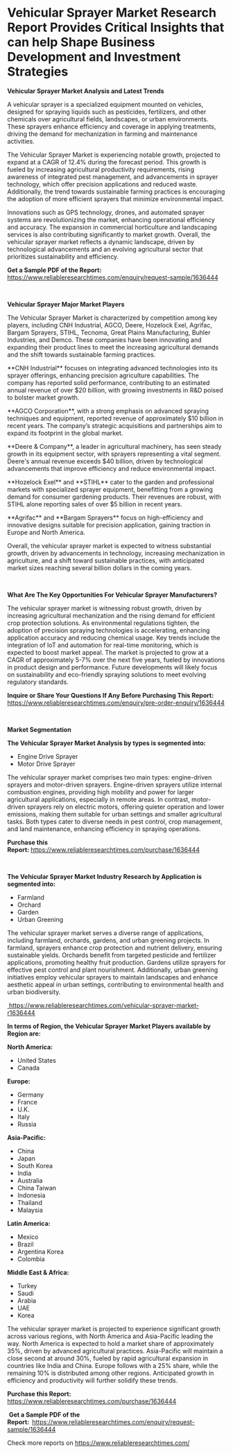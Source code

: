 <p><h1>Vehicular Sprayer Market Research Report Provides Critical Insights that can help Shape Business Development and Investment Strategies</h1></p><p><strong>Vehicular Sprayer Market Analysis and Latest Trends</strong></p>
<p><p>A vehicular sprayer is a specialized equipment mounted on vehicles, designed for spraying liquids such as pesticides, fertilizers, and other chemicals over agricultural fields, landscapes, or urban environments. These sprayers enhance efficiency and coverage in applying treatments, driving the demand for mechanization in farming and maintenance activities.</p><p>The Vehicular Sprayer Market is experiencing notable growth, projected to expand at a CAGR of 12.4% during the forecast period. This growth is fueled by increasing agricultural productivity requirements, rising awareness of integrated pest management, and advancements in sprayer technology, which offer precision applications and reduced waste. Additionally, the trend towards sustainable farming practices is encouraging the adoption of more efficient sprayers that minimize environmental impact.</p><p>Innovations such as GPS technology, drones, and automated sprayer systems are revolutionizing the market, enhancing operational efficiency and accuracy. The expansion in commercial horticulture and landscaping services is also contributing significantly to market growth. Overall, the vehicular sprayer market reflects a dynamic landscape, driven by technological advancements and an evolving agricultural sector that prioritizes sustainability and efficiency.</p></p>
<p><strong>Get a Sample PDF of the Report:&nbsp;</strong> <a href="https://www.reliableresearchtimes.com/enquiry/request-sample/1636444?utm_campaign=3511&utm_medium=2&utm_source=Github&utm_content=ia&utm_term=23032025&utm_id=vehicular-sprayer">https://www.reliableresearchtimes.com/enquiry/request-sample/1636444</a></p>
<p>&nbsp;</p>
<p><strong>Vehicular Sprayer Major Market Players</strong></p>
<p><p>The Vehicular Sprayer Market is characterized by competition among key players, including CNH Industrial, AGCO, Deere, Hozelock Exel, Agrifac, Bargam Sprayers, STIHL, Tecnoma, Great Plains Manufacturing, Buhler Industries, and Demco. These companies have been innovating and expanding their product lines to meet the increasing agricultural demands and the shift towards sustainable farming practices.</p><p>**CNH Industrial** focuses on integrating advanced technologies into its sprayer offerings, enhancing precision agriculture capabilities. The company has reported solid performance, contributing to an estimated annual revenue of over $20 billion, with growing investments in R&D poised to bolster market growth.</p><p>**AGCO Corporation**, with a strong emphasis on advanced spraying techniques and equipment, reported revenue of approximately $10 billion in recent years. The company’s strategic acquisitions and partnerships aim to expand its footprint in the global market.</p><p>**Deere & Company**, a leader in agricultural machinery, has seen steady growth in its equipment sector, with sprayers representing a vital segment. Deere's annual revenue exceeds $40 billion, driven by technological advancements that improve efficiency and reduce environmental impact.</p><p>**Hozelock Exel** and **STIHL** cater to the garden and professional markets with specialized sprayer equipment, benefitting from a growing demand for consumer gardening products. Their revenues are robust, with STIHL alone reporting sales of over $5 billion in recent years.</p><p>**Agrifac** and **Bargam Sprayers** focus on high-efficiency and innovative designs suitable for precision application, gaining traction in Europe and North America. </p><p>Overall, the vehicular sprayer market is expected to witness substantial growth, driven by advancements in technology, increasing mechanization in agriculture, and a shift toward sustainable practices, with anticipated market sizes reaching several billion dollars in the coming years.</p></p>
<p>&nbsp;</p>
<p><strong>What Are The Key Opportunities For Vehicular Sprayer Manufacturers?</strong></p>
<p><p>The vehicular sprayer market is witnessing robust growth, driven by increasing agricultural mechanization and the rising demand for efficient crop protection solutions. As environmental regulations tighten, the adoption of precision spraying technologies is accelerating, enhancing application accuracy and reducing chemical usage. Key trends include the integration of IoT and automation for real-time monitoring, which is expected to boost market appeal. The market is projected to grow at a CAGR of approximately 5-7% over the next five years, fueled by innovations in product design and performance. Future developments will likely focus on sustainability and eco-friendly spraying solutions to meet evolving regulatory standards.</p></p>
<p><strong>Inquire or Share Your Questions If Any Before Purchasing This Report:</strong> <a href="https://www.reliableresearchtimes.com/enquiry/pre-order-enquiry/1636444?utm_campaign=3511&utm_medium=2&utm_source=Github&utm_content=ia&utm_term=23032025&utm_id=vehicular-sprayer">https://www.reliableresearchtimes.com/enquiry/pre-order-enquiry/1636444</a></p>
<p>&nbsp;</p>
<p><strong>Market Segmentation</strong></p>
<p><strong>The Vehicular Sprayer Market Analysis by types is segmented into:</strong></p>
<p><ul><li>Engine Drive Sprayer</li><li>Motor Drive Sprayer</li></ul></p>
<p><p>The vehicular sprayer market comprises two main types: engine-driven sprayers and motor-driven sprayers. Engine-driven sprayers utilize internal combustion engines, providing high mobility and power for larger agricultural applications, especially in remote areas. In contrast, motor-driven sprayers rely on electric motors, offering quieter operation and lower emissions, making them suitable for urban settings and smaller agricultural tasks. Both types cater to diverse needs in pest control, crop management, and land maintenance, enhancing efficiency in spraying operations.</p></p>
<p><strong>Purchase this Report:&nbsp;</strong><a href="https://www.reliableresearchtimes.com/purchase/1636444?utm_campaign=3511&utm_medium=2&utm_source=Github&utm_content=ia&utm_term=23032025&utm_id=vehicular-sprayer">https://www.reliableresearchtimes.com/purchase/1636444</a></p>
<p>&nbsp;</p>
<p><strong>The Vehicular Sprayer Market Industry Research by Application is segmented into:</strong></p>
<p><ul><li>Farmland</li><li>Orchard</li><li>Garden</li><li>Urban Greening</li></ul></p>
<p><p>The vehicular sprayer market serves a diverse range of applications, including farmland, orchards, gardens, and urban greening projects. In farmland, sprayers enhance crop protection and nutrient delivery, ensuring sustainable yields. Orchards benefit from targeted pesticide and fertilizer applications, promoting healthy fruit production. Gardens utilize sprayers for effective pest control and plant nourishment. Additionally, urban greening initiatives employ vehicular sprayers to maintain landscapes and enhance aesthetic appeal in urban settings, contributing to environmental health and urban biodiversity.</p></p>
<p><a href="https://www.reliableresearchtimes.com/vehicular-sprayer-market-r1636444?utm_campaign=3511&utm_medium=2&utm_source=Github&utm_content=ia&utm_term=23032025&utm_id=vehicular-sprayer">&nbsp;https://www.reliableresearchtimes.com/vehicular-sprayer-market-r1636444</a></p>
<p><strong>In terms of Region, the Vehicular Sprayer Market Players available by Region are:</strong></p>
<p>
    <p> <strong> North America: </strong>
        <ul>
            <li>United States</li>
            <li>Canada</li>
        </ul>
        </p> 
    <p> <strong> Europe: </strong>
        <ul>
            <li>Germany</li>
            <li>France</li>
            <li>U.K.</li>
            <li>Italy</li>
            <li>Russia</li>
        </ul>
        </p> 
    <p> <strong> Asia-Pacific: </strong>
        <ul>
            <li>China</li>
            <li>Japan</li>
            <li>South Korea</li>
            <li>India</li>
            <li>Australia</li>
            <li>China Taiwan</li>
            <li>Indonesia</li>
            <li>Thailand</li>
            <li>Malaysia</li>
        </ul>
        </p> 
    <p> <strong> Latin America: </strong>
        <ul>
            <li>Mexico</li>
            <li>Brazil</li>
            <li>Argentina Korea</li>
            <li>Colombia</li>
        </ul>
        </p> 
    <p> <strong> Middle East & Africa: </strong>
        <ul>
            <li>Turkey</li>
            <li>Saudi</li>
            <li>Arabia</li>
            <li>UAE</li>
            <li>Korea</li>
        </ul>
    </p>
    </p>
<p><p>The vehicular sprayer market is projected to experience significant growth across various regions, with North America and Asia-Pacific leading the way. North America is expected to hold a market share of approximately 35%, driven by advanced agricultural practices. Asia-Pacific will maintain a close second at around 30%, fueled by rapid agricultural expansion in countries like India and China. Europe follows with a 25% share, while the remaining 10% is distributed among other regions. Anticipated growth in efficiency and productivity will further solidify these trends.</p></p>
<p><strong>Purchase this Report: </strong><a href="https://www.reliableresearchtimes.com/purchase/1636444?utm_campaign=3511&utm_medium=2&utm_source=Github&utm_content=ia&utm_term=23032025&utm_id=vehicular-sprayer">https://www.reliableresearchtimes.com/purchase/1636444</a></p>
<p>&nbsp;<strong>Get a Sample PDF of the Report:&nbsp;&nbsp;</strong><a href="https://www.reliableresearchtimes.com/enquiry/request-sample/1636444?utm_campaign=3511&utm_medium=2&utm_source=Github&utm_content=ia&utm_term=23032025&utm_id=vehicular-sprayer">https://www.reliableresearchtimes.com/enquiry/request-sample/1636444</a></p>
<p><strong></strong></p>
<p>Check more reports on <a href="https://www.reliableresearchtimes.com/?utm_campaign=3511&utm_medium=2&utm_source=Github&utm_content=ia&utm_term=23032025&utm_id=vehicular-sprayer">https://www.reliableresearchtimes.com/</a></p>